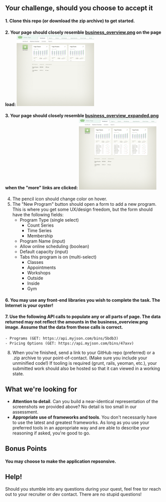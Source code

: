 ## Your challenge, should you choose to accept it
#### 1. Clone this repo (or download the zip archive) to get started.
#### 2. Your page should closely resemble [business_overview.png](business_overview.png) on the page load: <img src="business_overview.png" alt="alt text" width="250"/>
#### 3. Your page should closely resemble [business_overview_expanded.png](business_overview_expanded.png) when the "more" links are clicked: <img src="business_overview_expanded.png" alt="alt text" width="250"/>
4. The pencil icon should change color on hover.
5. The "New Program" button should open a form to add a new program. This is where you get some UX/design freedom, but the form should have the following fields:
    - Program Type (single select)
        + Count Series
        + Time Series
        + Membership
    - Program Name (input)
    - Allow online scheduling (boolean)
    - Default capacity (input)
    - Tabs this program is on (multi-select)
        + Classes
        + Appointments
        + Workshops
        + Outside
        + Inside
        + Gym
#### 6. You may use any front-end libraries you wish to complete the task. The Internet is your oyster!
#### 7. Use the following API calls to populate any or all parts of page. The data returned may not reflect the amounts in the business_overview.png image.      Assume that the data from these calls is correct.
    - Programs (GET: https://api.myjson.com/bins/5bdb3)
    - Pricing Options (GET: https://api.myjson.com/bins/47axv)
8. When you're finished, send a link to your GitHub repo (preferred) or a .zip archive to your point-of-contact. (Make sure you include your unminified code!) If tooling is required (grunt, rails, yeoman, etc.), your submitted work should also be hosted so that it can viewed in a working state.

## What we're looking for
- **Attention to detail**. Can you build a near-identical representation of the screenshots we provided above? No detail is too small in our assessment.
- **Appropriate use of frameworks and tools**. You don't necessarily have to use the latest and greatest frameworks. As long as you use your preferred tools in an appropriate way and are able to describe your reasoning if asked, you're good to go.

## Bonus Points
#### You may choose to make the application repsonsive.

## Help!
Should you stumble into any questions during your quest, feel free tor reach out to your recruiter or dev contact. There are no stupid questions!
